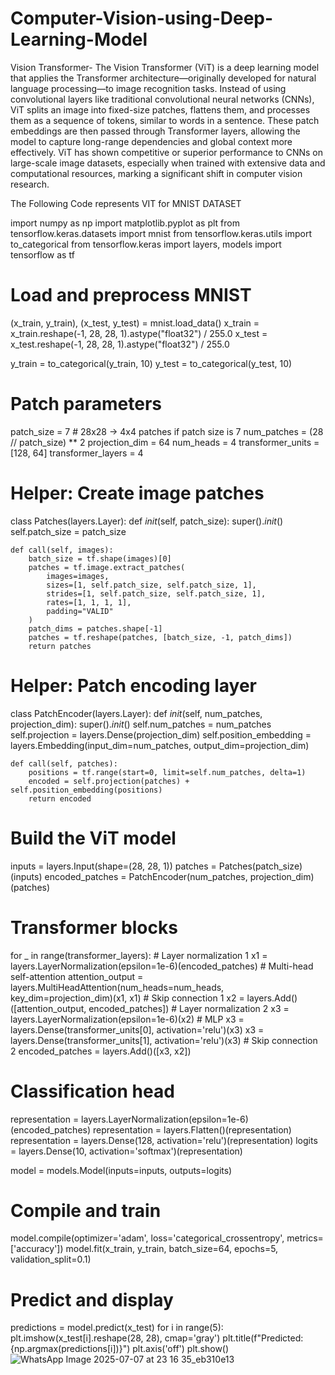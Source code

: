 # Computer-Vision-using-Deep-Learning-Model
Vision Transformer-
The Vision Transformer (ViT) is a deep learning model that applies the Transformer architecture—originally developed for natural language processing—to image recognition tasks. Instead of using convolutional layers like traditional convolutional neural networks (CNNs), ViT splits an image into fixed-size patches, flattens them, and processes them as a sequence of tokens, similar to words in a sentence. These patch embeddings are then passed through Transformer layers, allowing the model to capture long-range dependencies and global context more effectively. ViT has shown competitive or superior performance to CNNs on large-scale image datasets, especially when trained with extensive data and computational resources, marking a significant shift in computer vision research.



The Following Code represents VIT for MNIST DATASET


import numpy as np
import matplotlib.pyplot as plt
from tensorflow.keras.datasets import mnist
from tensorflow.keras.utils import to_categorical
from tensorflow.keras import layers, models
import tensorflow as tf

# Load and preprocess MNIST
(x_train, y_train), (x_test, y_test) = mnist.load_data()
x_train = x_train.reshape(-1, 28, 28, 1).astype("float32") / 255.0
x_test = x_test.reshape(-1, 28, 28, 1).astype("float32") / 255.0

y_train = to_categorical(y_train, 10)
y_test = to_categorical(y_test, 10)

# Patch parameters
patch_size = 7  # 28x28 -> 4x4 patches if patch size is 7
num_patches = (28 // patch_size) ** 2
projection_dim = 64
num_heads = 4
transformer_units = [128, 64]
transformer_layers = 4

# Helper: Create image patches
class Patches(layers.Layer):
    def _init_(self, patch_size):
        super()._init_()
        self.patch_size = patch_size

    def call(self, images):
        batch_size = tf.shape(images)[0]
        patches = tf.image.extract_patches(
            images=images,
            sizes=[1, self.patch_size, self.patch_size, 1],
            strides=[1, self.patch_size, self.patch_size, 1],
            rates=[1, 1, 1, 1],
            padding="VALID"
        )
        patch_dims = patches.shape[-1]
        patches = tf.reshape(patches, [batch_size, -1, patch_dims])
        return patches

# Helper: Patch encoding layer
class PatchEncoder(layers.Layer):
    def _init_(self, num_patches, projection_dim):
        super()._init_()
        self.num_patches = num_patches
        self.projection = layers.Dense(projection_dim)
        self.position_embedding = layers.Embedding(input_dim=num_patches, output_dim=projection_dim)

    def call(self, patches):
        positions = tf.range(start=0, limit=self.num_patches, delta=1)
        encoded = self.projection(patches) + self.position_embedding(positions)
        return encoded

# Build the ViT model
inputs = layers.Input(shape=(28, 28, 1))
patches = Patches(patch_size)(inputs)
encoded_patches = PatchEncoder(num_patches, projection_dim)(patches)

# Transformer blocks
for _ in range(transformer_layers):
    # Layer normalization 1
    x1 = layers.LayerNormalization(epsilon=1e-6)(encoded_patches)
    # Multi-head self-attention
    attention_output = layers.MultiHeadAttention(num_heads=num_heads, key_dim=projection_dim)(x1, x1)
    # Skip connection 1
    x2 = layers.Add()([attention_output, encoded_patches])
    # Layer normalization 2
    x3 = layers.LayerNormalization(epsilon=1e-6)(x2)
    # MLP
    x3 = layers.Dense(transformer_units[0], activation='relu')(x3)
    x3 = layers.Dense(transformer_units[1], activation='relu')(x3)
    # Skip connection 2
    encoded_patches = layers.Add()([x3, x2])

# Classification head
representation = layers.LayerNormalization(epsilon=1e-6)(encoded_patches)
representation = layers.Flatten()(representation)
representation = layers.Dense(128, activation='relu')(representation)
logits = layers.Dense(10, activation='softmax')(representation)

model = models.Model(inputs=inputs, outputs=logits)

# Compile and train
model.compile(optimizer='adam', loss='categorical_crossentropy', metrics=['accuracy'])
model.fit(x_train, y_train, batch_size=64, epochs=5, validation_split=0.1)

# Predict and display
predictions = model.predict(x_test)
for i in range(5):
    plt.imshow(x_test[i].reshape(28, 28), cmap='gray')
    plt.title(f"Predicted: {np.argmax(predictions[i])}")
    plt.axis('off')
    plt.show()
![WhatsApp Image 2025-07-07 at 23 16 35_eb310e13](https://github.com/user-attachments/assets/28291d8f-efec-427d-825d-67208c75a289)

